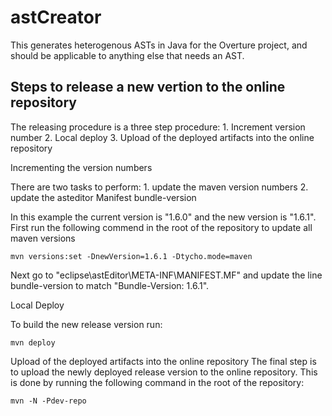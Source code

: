 astCreator
==========

This generates heterogenous ASTs in Java for the Overture project, and should be applicable to anything else that needs an AST.



Steps to release a new vertion to the online repository
--------------
The releasing procedure is a three step procedure:
	1. Increment version number
	2. Local deploy
	3. Upload of the deployed artifacts into the online repository
	

Incrementing the version numbers

There are two tasks to perform:
	1. update the maven version numbers
	2. update the asteditor Manifest bundle-version
	
In this example the current version is "1.6.0" and the new version is "1.6.1".
First run the following commend in the root of the repository to update all maven versions
```
mvn versions:set -DnewVersion=1.6.1 -Dtycho.mode=maven
```
Next go to "eclipse\astEditor\META-INF\MANIFEST.MF" and update the line bundle-version to match "Bundle-Version: 1.6.1".

Local Deploy

To build the new release version run:
```
mvn deploy
```

Upload of the deployed artifacts into the online repository
The final step is to upload the newly deployed release version to the online repository. This is done by running the following command in the root of the repository:

```
mvn -N -Pdev-repo 
```
